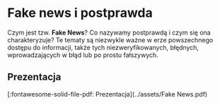 # Fake news i postprawda

Czym jest tzw. **Fake News**? Co nazywamy postprawdą i czym się ona charakteryzuje? Te tematy są niezwykle ważne w erze powszechnego dostępu do informacji, także tych niezweryfikowanych, błędnych, wprowadzających w błąd lub po prostu fałszywych.

## Prezentacja

[:fontawesome-solid-file-pdf: Prezentacja](../assets/Fake News.pdf)
